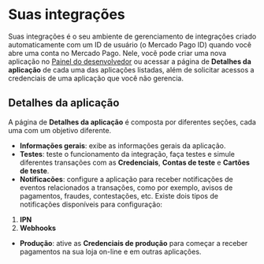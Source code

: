 # Suas integrações
Suas integrações é o seu ambiente de gerenciamento de integrações criado automaticamente com um ID de usuário (o Mercado Pago ID) quando você abre uma conta no Mercado Pago. Nele, você pode criar uma nova aplicação no [Painel do desenvolvedor](/developers/panel/app) ou acessar a página de **Detalhes da aplicação** de cada uma das aplicações listadas, além de solicitar acessos a credenciais de uma aplicação que você não gerencia. 


## Detalhes da aplicação
A página de **Detalhes da aplicação** é composta por diferentes seções, cada uma com um objetivo diferente.
* **Informações gerais**: exibe as informações gerais da aplicação.
* **Testes**: teste o funcionamento da integração, faça testes e simule diferentes transações com as **Credenciais**, **Contas de teste** e **Cartões de teste**.
* **Notificacões**: configure a aplicação para receber notificações de eventos relacionados a transações, como por exemplo, avisos de pagamentos, fraudes, contestações, etc. Existe dois tipos de notificações disponíveis para configuração:
1. **IPN**
2. **Webhooks**
* **Produção**: ative as **Credenciais de produção** para começar a receber pagamentos na sua loja on-line e em outras aplicações.